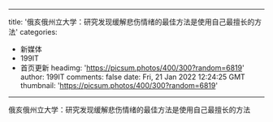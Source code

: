 
---
title: '俄亥俄州立大学：研究发现缓解悲伤情绪的最佳方法是使用自己最擅长的方法'
categories: 
 - 新媒体
 - 199IT
 - 首页更新
headimg: 'https://picsum.photos/400/300?random=6819'
author: 199IT
comments: false
date: Fri, 21 Jan 2022 12:24:25 GMT
thumbnail: 'https://picsum.photos/400/300?random=6819'
---

<div>   
俄亥俄州立大学：研究发现缓解悲伤情绪的最佳方法是使用自己最擅长的方法  
</div>
            